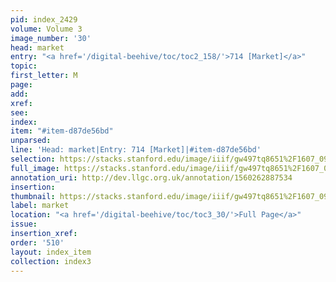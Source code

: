```yaml
---
pid: index_2429
volume: Volume 3
image_number: '30'
head: market
entry: "<a href='/digital-beehive/toc/toc2_158/'>714 [Market]</a>"
topic: 
first_letter: M
page: 
add: 
xref: 
see: 
index: 
item: "#item-d87de56bd"
unparsed: 
line: 'Head: market|Entry: 714 [Market]|#item-d87de56bd'
selection: https://stacks.stanford.edu/image/iiif/gw497tq8651%2F1607_0973/405,335,413,108/full/0/default.jpg
full_image: https://stacks.stanford.edu/image/iiif/gw497tq8651%2F1607_0973/full/full/0/default.jpg
annotation_uri: http://dev.llgc.org.uk/annotation/1560262887534
insertion: 
thumbnail: https://stacks.stanford.edu/image/iiif/gw497tq8651%2F1607_0973/405,335,413,108/150,/0/default.jpg
label: market
location: "<a href='/digital-beehive/toc/toc3_30/'>Full Page</a>"
issue: 
insertion_xref: 
order: '510'
layout: index_item
collection: index3
---
```

